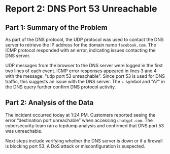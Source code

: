 # Report 2: DNS Port 53 Unreachable

## Part 1: Summary of the Problem
As part of the DNS protocol, the UDP protocol was used to contact the DNS server to retrieve the IP address for the domain name `facebook.com`. The ICMP protocol responded with an error, indicating issues contacting the DNS server.

UDP messages from the browser to the DNS server were logged in the first two lines of each event. ICMP error responses appeared in lines 3 and 4 with the message: "udp port 53 unreachable". Since port 53 is used for DNS traffic, this suggests an issue with the DNS server. The + symbol and "A?" in the DNS query further confirm DNS protocol activity.

## Part 2: Analysis of the Data
The incident occurred today at 1:24 PM. Customers reported seeing the error “destination port unreachable” when accessing `chatgpt.com`. The cybersecurity team ran a tcpdump analysis and confirmed that DNS port 53 was unreachable.

Next steps include verifying whether the DNS server is down or if a firewall is blocking port 53. A DoS attack or misconfiguration is suspected.
